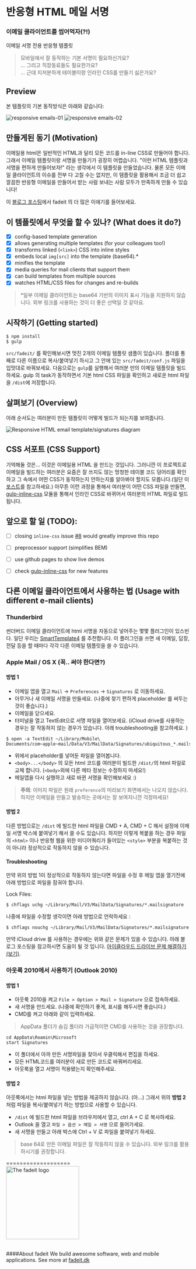 # 반응형 HTML 메일 서명
### 이메일 클라이언트를 씹어먹자(?!)
이메일 서명 전용 반응형 템플릿<br/>

> 모바일에서 잘 동작하는 기본 서명이 필요하신가요? <br/>
> ... 그리고 직장동료들도 필요한가요? <br/>
> ... 근데 지저분하게 테이블이랑 인라인 CSS를 만들기 싫은가요? <br/>


## Preview
본 템플릿의 기본 동작방식은 아래와 같습니다:

![responsive emails-01](https://cloud.githubusercontent.com/assets/1515742/10591900/13889d32-76b9-11e5-8dc0-b89d80189e93.png)
![responsive emails-02](https://cloud.githubusercontent.com/assets/1515742/10591901/139c4954-76b9-11e5-80f7-5b0ccaf5af81.png)

## 만들게된 동기 (Motivation)
이메일용 html은 일반적인 HTML과 달리 모든 코드를 in-line CSS로 만들어야 합니다. 그래서 이메일 템플릿이랑 서명을 만들기가 굉장히 어렵습니다. "이런 HTML 템플릿과 서명을 편하게 만들어보자!" 라는 생각에서 이 템플릿을 만들었습니다. 물론 모든 이메일 클라이언트의 이슈를 전부 다 고칠 수는 없지만, 이 템플릿을 활용해서 조금 더 쉽고 깔끔한 반응형 이메일을 만들어서 받는 사람 보내는 사람 모두가 만족하게 만들 수 있습니다! 

이 [블로그 포스팅](http://fadeit.dk/blog/post/html-emails-and-email-signatures-how-hard-can-it-be)에서 fadeit 의 더 많은 이애기를 들어보세요.


## 이 템플릿에서 무엇을 할 수 있나? (What does it do?)
- [x] config-based template generation
- [x] allows generating multiple templates (for your colleagues too!)
- [x] transforms linked (`<link>`) CSS into inline styles
- [x] embeds local `img[src]` into the template (base64).*
- [x] minifies the template
- [x] media queries for mail clients that support them
- [x] can build templates from multiple sources
- [x] watches HTML/CSS files for changes and re-builds

> *일부 이메일 클라이언트는 base64 기반의 이미지 표시 기능을 지원하지 않습니다. 외부 링크를 사용하는 것이 더 좋은 선택일 것 같아요.


## 시작하기 (Getting started)
```
$ npm install
$ gulp
```

`src/fadeit/` 를 확인해보시면 멋진 2개의 이메일 템플릿 샘플이 있습니다. 폴더를 통째로 다른 이름으로 복사/붙여넣기 하시고 그 안에 있는 `src/fadeit/conf.js` 파일을 입맛대로 바꿔보세요. 다음으로는 `gulp`를 실행해서 여러분 만의 이메일 템플릿을 빌드하세요. gulp 의 task가 동작하면서 기본 html CSS 파일을 확인하고 새로운 html 파일을 `/dist`에 저장합니다.

## 살펴보기 (Overview)
아래 순서도는 여러분이 만든 템플릿이 어떻게 빌드가 되는지를 보여줍니다.

![Responsive HTML email template/signatures diagram](http://fadeit.dk/posts/html-emails-and-email-signatures-how-hard-can-it-be/html-responsive-email-template-build-diagram.png)


## CSS 서포트 (CSS Support)

기억해둘 것은... 이것은 이메일용 HTML 을 만드는 것입니다. 그러니깐 이 프로젝트로 이메일을 빌드하는 여러분은 요즘은 잘 쓰지도 않는 멍청한 테이블 코드 덩어리를 확인하고 그 속에서 어떤 CSS가 동작하는지 안하는지를 알아봐야 할지도 모릅니다.(일단 이 [포스트](https://www.campaignmonitor.com/css/)를 참고하세요.) 아무튼 이런 과정을 통해서 여러분이 어떤 CSS 파일을 만들면, [gulp-inline-css](https://www.npmjs.com/package/gulp-inline-css) 모듈을 통해서 인라인 CSS로 바뀌어서 여러분의 HTML 파일로 빌드됩니다.


## 앞으로 할 일 (TODO):
- [ ] closing `inline-css` issue [#8](https://github.com/jonkemp/inline-css/issues/8#issuecomment-149025428) would greatly improve this repo
- [ ] preprocessor support (simplifies BEM)
- [ ] use github pages to show live demos
- [ ] check [gulp-inline-css](https://github.com/jonkemp/inline-css) for new features


## 다른 이메일 클라이언트에서 사용하는 법 (Usage with different e-mail clients)

### Thunderbird
썬더버드 이메일 클라이언트에 html 서명을 자동으로 넣어주는 몇몇 플러그인이 있스빈다. 일단 우리는 [SmartTemplate4](https://addons.mozilla.org/en-us/thunderbird/addon/smarttemplate4) 를 추천합니다. 이 플러그인을 쓰면 새 이메일, 답장, 전달 등을 할 때마다 각각 다른 이메일 템플릿을 쓸 수 있습니다. 


### Apple Mail / OS X (꼭.. 써야 한다면?)

#### 방법 1
- 이메일 앱을 열고 `Mail` -> `Preferences` -> `Signatures` 로 이동하세요. 
- 아무거나 새 이메일 서명을 만들세요. (나중에 찾기 편하게 placeholder 를 써두는 것이 좋습니다.)
- 이메일을 닫으세요. 
- 터미널을 열고 TextEdit으로 서명 파일을 열어보세요. (iCloud drive를 사용하는 경우는 잘 작동하지 않는 경우가 있습니다. 아래 troubleshooting을 참고하세요. )

```
$ open -a TextEdit ~/Library/Mobile\ Documents/com~apple~mail/Data/V3/MailData/Signatures/ubiquitous_*.mailsignature
```
- 위에서 placeholder를 넣어둔 파일을 열어봅니다.
- `<body>...</body>` 의 모든 html 코드를 여러분이 빌드한 `/dist/`의 html 파일로 교체 합니다. (`<body>`외에 다른 메타 정보는 수정하지 마세요!)
- 메일앱을 다시 실행하고 새로 바뀐 서명을 확인해보세요 :)

> **주의**: 이미지 파일은 원래 `preference`의 미리보기 화면에서는 나오지 않습니다. 하지만 이메일을 만들고 발송하는 곳에서는 잘 보여지니깐 걱정마세요! 


#### 방법 2
다른 방법으로는 `/dist`  에 빌드한 html 파일을 CMD + A, CMD + C 해서 설정에 이메일 서명 박스에 붙여넣기 해서 쓸 수도 있습니다. 하지만 이렇게 복붙을 하는 경우 파일의 `<html>` 이나 반응형 웹을 위한 미디어쿼리가 들어있는 `<style>` 부분을 복붙하는 것이 아니라 정상적으로 작동하지 않을 수 있습니다. 


#### Troubleshooting

만약 위의 방법 1이 정상적으로 작동하지 않는다면 파일을 수정 후 메일 앱을 열기전에 아래 방법으로 파일을 잠궈야 합니다. 

Lock Files:
```
$ chflags uchg ~/Library/Mail/V3/MailData/Signatures/*.mailsignature
```

나중에 파일을 수정할 생각이면 아래 방법으로 언락하세요 :
```
$ chflags nouchg ~/Library/Mail/V3/MailData/Signatures/*.mailsignature
```

만약 iCloud drive 를 사용하는 경우에는 위와 같은 문제가 있을 수 있습니다. 아래 블로그 포스팅을 참고하시면 도움이 될 것 입니다. [아이클라우드 드라이브 문제 해결하기 (보기)](http://matt.coneybeare.me/how-to-make-an-html-signature-in-apple-mail-for-el-capitan-os-x-10-dot-11/).


### 아웃룩 2010에서 사용하기 (Outlook 2010)
#### 방법 1 
- 아웃룩 2010을 켜고  `File > Option > Mail > Signature` 으로 접속하세요.
- 새 서명을 만드세요. (나중에 확인하기 좋게, 표시를 해두시면 좋습니다.)
- CMD를 켜고 아래와 같이 입력하세요. 

> AppData 폴더가 숨김 폴더라 가급적이면 CMD를 사용하는 것을 권장합니다.

```
cd AppData\Roamin\Microsoft
start Signatures 

```

- 이 폴더에서 아까 만든 서명파일을 찾아서 우클릭해서 편집을 하세요. 
- 모든 HTML코드를 여러분이 새로 만든 코드로 바꿔버리세요.
- 아웃룩을 열고 서명이 적용됐는지 확인해주세요. 


#### 방법 2
아웃룩에서는 html 파일을 넣는 방법을 제공하지 않습니다. (아...) 그래서 위의 **방법 2** 처럼 파일을 복사/붙여넣기 하는 방법으로 사용할 수 있습니다. 

- `/dist` 에 빌드한 html 파일을 브라우저에서 열고, ctrl A + C 로 복사하세요. 
- Outlook 을 열고 `파일 > 옵션 > 메일 > 서명` 으로 들어가세요. 
- 새 서명을 만들고 아래 박스에 Ctrl + V 로 파일을 붙여넣기 하세요. 

> base 64로 만든 이메일 파일은 잘 작동하지 않을 수 있습니다. 외부 링크를 활용하시기를 권장합니다. 


===================
<br/>
<a href="http:fadeit.dk"><img src="http://fadeit.dk/src/assets/img/brand/fadeit_logo_full.svg" alt="The fadeit logo" style="width:200px;"/></a><br/><br/>

####About fadeit
We build awesome software, web and mobile applications.
See more at [fadeit.dk](http://fadeit.dk)
